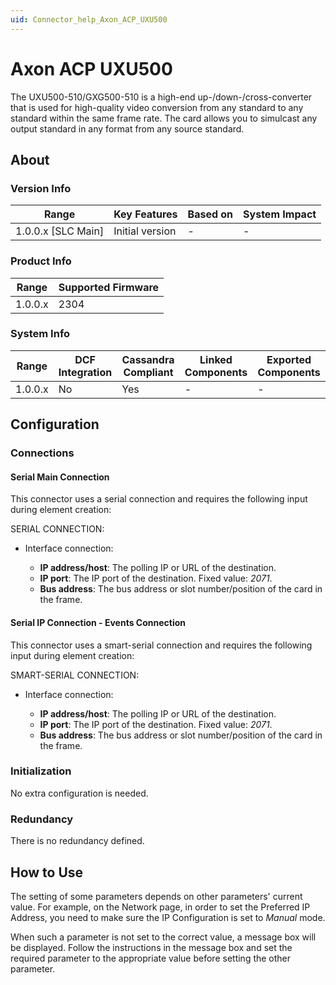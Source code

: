 ```yaml
---
uid: Connector_help_Axon_ACP_UXU500
---
```


# Axon ACP UXU500

The UXU500-510/GXG500-510 is a high-end up-/down-/cross-converter that is used for high-quality video conversion from any standard to any standard within the same frame rate. The card allows you to simulcast any output standard in any format from any source standard.

## About

### Version Info

| Range                | Key Features     | Based on     | System Impact     |
|----------------------|------------------|--------------|-------------------|
| 1.0.0.x [SLC Main]   | Initial version  | -            | -                 |

### Product Info

| Range     | Supported Firmware     |
|-----------|------------------------|
| 1.0.0.x   | 2304                   |

### System Info

| Range     | DCF Integration     | Cassandra Compliant     | Linked Components     | Exported Components     |
|-----------|---------------------|-------------------------|-----------------------|-------------------------|
| 1.0.0.x   | No                  | Yes                     | -                     | -                       |

## Configuration

### Connections

#### Serial Main Connection

This connector uses a serial connection and requires the following input during element creation:

SERIAL CONNECTION:

- Interface connection:

  - **IP address/host**: The polling IP or URL of the destination.
  - **IP port**: The IP port of the destination. Fixed value: *2071*.
  - **Bus address**: The bus address or slot number/position of the card in the frame.

#### Serial IP Connection - Events Connection

This connector uses a smart-serial connection and requires the following input during element creation:

SMART-SERIAL CONNECTION:

- Interface connection:

  - **IP address/host**: The polling IP or URL of the destination.
  - **IP port**: The IP port of the destination. Fixed value: *2071*.
  - **Bus address**: The bus address or slot number/position of the card in the frame.

### Initialization

No extra configuration is needed.

### Redundancy

There is no redundancy defined.

## How to Use

The setting of some parameters depends on other parameters' current value. For example, on the Network page, in order to set the Preferred IP Address, you need to make sure the IP Configuration is set to *Manual* mode.

When such a parameter is not set to the correct value, a message box will be displayed. Follow the instructions in the message box and set the required parameter to the appropriate value before setting the other parameter.
